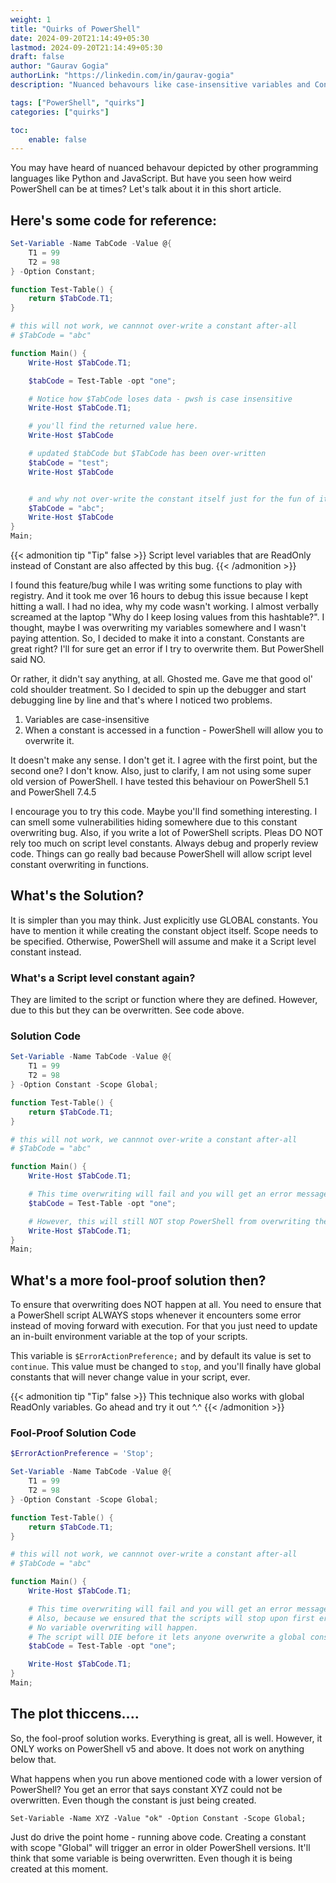```yaml
---
weight: 1
title: "Quirks of PowerShell"
date: 2024-09-20T21:14:49+05:30
lastmod: 2024-09-20T21:14:49+05:30
draft: false
author: "Gaurav Gogia"
authorLink: "https://linkedin.com/in/gaurav-gogia"
description: "Nuanced behavours like case-insensitive variables and Constant manipulation"

tags: ["PowerShell", "quirks"]
categories: ["quirks"]

toc:
    enable: false
---
```

You may have heard of nuanced behavour depicted by other programming languages like Python and JavaScript. But have you seen how weird PowerShell can be at times? Let's talk about it in this short article.

## Here's some code for reference:
```powershell
Set-Variable -Name TabCode -Value @{
    T1 = 99
    T2 = 98
} -Option Constant;

function Test-Table() {
    return $TabCode.T1;
}

# this will not work, we cannnot over-write a constant after-all
# $TabCode = "abc"

function Main() {
    Write-Host $TabCode.T1;

    $tabCode = Test-Table -opt "one";

    # Notice how $TabCode loses data - pwsh is case insensitive
    Write-Host $TabCode.T1;

    # you'll find the returned value here.
    Write-Host $TabCode

    # updated $tabCode but $TabCode has been over-written
    $tabCode = "test";
    Write-Host $TabCode


    # and why not over-write the constant itself just for the fun of it
    $TabCode = "abc";
    Write-Host $TabCode
}
Main;
```
{{< admonition tip "Tip" false >}}
Script level variables that are ReadOnly instead of Constant are also affected by this bug.
{{< /admonition >}}

I found this feature/bug while I was writing some functions to play with registry. And it took me over 16 hours to debug this issue because I kept hitting a wall. I had no idea, why my code wasn't working. I almost verbally screamed at the laptop "Why do I keep losing values from this hashtable?". I thought, maybe I was overwriting my variables somewhere and I wasn't paying attention. So, I decided to make it into a constant. Constants are great right? I'll for sure get an error if I try to overwrite them. But PowerShell said NO.

Or rather, it didn't say anything, at all. Ghosted me. Gave me that good ol' cold shoulder treatment. So I decided to spin up the debugger and start debugging line by line and that's where I noticed two problems.

1. Variables are case-insensitive
2. When a constant is accessed in a function - PowerShell will allow you to overwrite it.

It doesn't make any sense. I don't get it. I agree with the first point, but the second one? I don't know. Also, just to clarify, I am not using some super old version of PowerShell. I have tested this behaviour on PowerShell 5.1 and PowerShell 7.4.5

I encourage you to try this code. Maybe you'll find something interesting. I can smell some vulnerabilities hiding somewhere due to this constant overwriting bug. Also, if you write a lot of PowerShell scripts. Pleas DO NOT rely too much on script level constants. Always debug and properly review code. Things can go really bad because PowerShell will allow script level constant overwriting in functions.

## What's the Solution?
It is simpler than you may think. Just explicitly use GLOBAL constants. You have to mention it while creating the constant object itself. Scope needs to be specified. Otherwise, PowerShell will assume and make it a Script level constant instead.

### What's a Script level constant again?
They are limited to the script or function where they are defined. However, due to this but they can be overwritten. See code above.

### Solution Code

```powershell
Set-Variable -Name TabCode -Value @{
    T1 = 99
    T2 = 98
} -Option Constant -Scope Global;

function Test-Table() {
    return $TabCode.T1;
}

# this will not work, we cannnot over-write a constant after-all
# $TabCode = "abc"

function Main() {
    Write-Host $TabCode.T1;

    # This time overwriting will fail and you will get an error message
    $tabCode = Test-Table -opt "one";

    # However, this will still NOT stop PowerShell from overwriting the variable
    Write-Host $TabCode.T1;
}
Main;
```

## What's a more fool-proof solution then?
To ensure that overwriting does NOT happen at all. You need to ensure that a PowerShell script ALWAYS stops whenever it encounters some error instead of moving forward with execution. For that you just need to update an in-built environment variable at the top of your scripts.

This variable is `$ErrorActionPreference;` and by default its value is set to `continue`. This value must be changed to `stop`, and you'll finally have global constants that will never change value in your script, ever.

{{< admonition tip "Tip" false >}}
This technique also works with global ReadOnly variables. Go ahead and try it out ^.^
{{< /admonition >}}


### Fool-Proof Solution Code

```powershell
$ErrorActionPreference = 'Stop';

Set-Variable -Name TabCode -Value @{
    T1 = 99
    T2 = 98
} -Option Constant -Scope Global;

function Test-Table() {
    return $TabCode.T1;
}

# this will not work, we cannnot over-write a constant after-all
# $TabCode = "abc"

function Main() {
    Write-Host $TabCode.T1;

    # This time overwriting will fail and you will get an error message
    # Also, because we ensured that the scripts will stop upon first error
    # No variable overwriting will happen.
    # The script will DIE before it lets anyone overwrite a global constant!
    $tabCode = Test-Table -opt "one";

    Write-Host $TabCode.T1;
}
Main;
```

## The plot thiccens....
So, the fool-proof solution works. Everything is great, all is well. However, it ONLY works on PowerShell v5 and above. It does not work on anything below that.

What happens when you run above mentioned code with a lower version of PowerShell? You get an error that says constant XYZ could not be overwritten. Even though the constant is just being created.

`Set-Variable -Name XYZ -Value "ok" -Option Constant -Scope Global;`

Just do drive the point home - running above code. Creating a constant with scope "Global" will trigger an error in older PowerShell versions. It'll think that some variable is being overwritten. Even though it is being created at this moment.